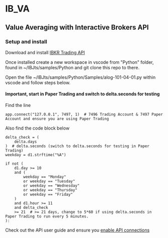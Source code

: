 # IB_VA
## Value Averaging with Interactive Brokers API

### Setup and install

Download and install [IBKR Trading API](http://interactivebrokers.github.io/)

Once installed create a new workspace in vscode from "Python" folder, found in ~/IBJts/samples/Python and git clone this repo to there.

Open the file ~/IBJts/samples/Python/Samples/alog-101-04-01.py within vscode and follow steps below.

#### Important, start in Paper Trading and switch to delta.seconds for testing
Find the line 

```app.connect("127.0.0.1", 7497, 1)  # 7496 Trading Account & 7497 Paper Account and ensure you are using Paper Trading```

Also find the code block below
```
delta_check = (
    delta.days
)  # delta.seconds (switch to delta.seconds for testing in Paper Trading)
weekday = d1.strftime("%A")

if not (
    d1.day >= 10
    and (
        weekday == "Monday"
        or weekday == "Tuesday"
        or weekday == "Wednesday"
        or weekday == "Thursday"
        or weekday == "Friday"
    )
    and d1.hour >= 11
    and delta_check
    >= 21  # >= 21 days, change to 5*60 if using delta.seconds in Paper Trading to run every 5 minutes.
):
```

Check out the API user guide and ensure you [enable API connections](https://interactivebrokers.github.io/tws-api/initial_setup.html)





